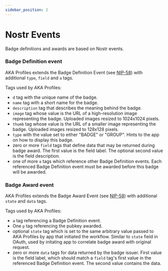 ```yaml
---
sidebar_position: 2
---
```


# Nostr Events

Badge definitions and awards are based on Nostr events.

### Badge Definition event

AKA Profiles extends the Badge Definition Event (see [NIP-58](https://github.com/nostr-protocol/nips/blob/master/58.md)) with additional `type`, `field` and `a` tags.

Tags used by AKA Profiles:

- `d` tag with the unique name of the badge.
- `name` tag with a short name for the badge.
- `description` tag that describes the meaning behind the badge.
- `image` tag whose value is the URL of a high-resolution image representing the badge. Uploaded images resized to 1024x1024 pixels.
- `thumb` tag whose value is the URL of a smaller image representing the badge. Uploaded images resized to 128x128 pixels.
- `type` with the value set to either "BADGE" or "GROUP". Hints to the app on how to display this badge.
- zero or more `field` tags that define data that may be returned during badge award. The first value is the field label. The optional second value is the field description.
- one of more `a` tags which reference other Badge Definition events. Each referenced Badge Definition event must be awarded before this badge will be awarded.

### Badge Award event

AKA Profiles extends the Badge Award Event (see [NIP-58](https://github.com/nostr-protocol/nips/blob/master/58.md)) with additional `state` and `data` tags.

Tags used by AKA Profiles:

- `a` tag referencing a Badge Definition event.
- One `p` tag referencing the pubkey awarded.
- optional `state` tag which is set to the same arbitrary value passed to AKA Profiles by app that initiated the workflow. Similar to `state` field in OAuth, used by initating app to correlate badge award with original request.
- zero or more `data` tags for data returned by the badge issuer. First value is the field label, which should match a `field` tag's first value in the referenced Badge Definition event. The second value contains the data.
